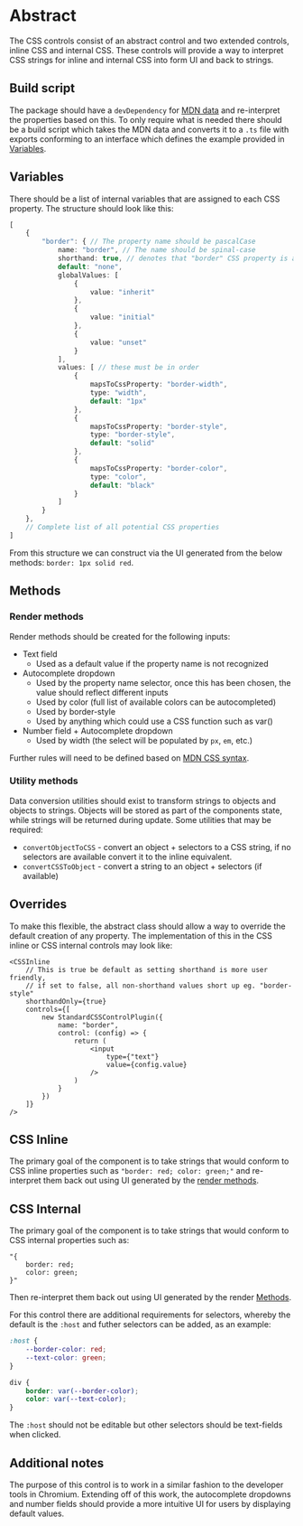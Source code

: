 # Abstract

The CSS controls consist of an abstract control and two extended controls, inline CSS and internal CSS. These controls will provide a way to interpret CSS strings for inline and internal CSS into form UI and back to strings.

## Build script

The package should have a `devDependency` for [MDN data](https://www.npmjs.com/package/mdn-data) and re-interpret the properties based on this. To only require what is needed there should be a build script which takes the MDN data and converts it to a `.ts` file with exports conforming to an interface which defines the example provided in [Variables](#variables).

## Variables

There should be a list of internal variables that are assigned to each CSS property. The structure should look like this:

```typescript
[
    {
        "border": { // The property name should be pascalCase
            name: "border", // The name should be spinal-case
            shorthand: true, // denotes that "border" CSS property is a shorthand
            default: "none",
            globalValues: [
                {
                    value: "inherit"
                },
                {
                    value: "initial"
                },
                {
                    value: "unset"
                }
            ],
            values: [ // these must be in order
                {
                    mapsToCssProperty: "border-width",
                    type: "width",
                    default: "1px"
                },
                {
                    mapsToCssProperty: "border-style",
                    type: "border-style",
                    default: "solid"
                },
                {
                    mapsToCssProperty: "border-color",
                    type: "color",
                    default: "black"
                }
            ]
        }
    },
    // Complete list of all potential CSS properties
]
```

From this structure we can construct via the UI generated from the below methods: `border: 1px solid red`.

## Methods

### Render methods

Render methods should be created for the following inputs:
- Text field
    - Used as a default value if the property name is not recognized
- Autocomplete dropdown
    - Used by the property name selector, once this has been chosen, the value should reflect different inputs
    - Used by color (full list of available colors can be autocompleted)
    - Used by border-style
    - Used by anything which could use a CSS function such as var()
- Number field + Autocomplete dropdown
    - Used by width (the select will be populated by `px`, `em`, etc.)

Further rules will need to be defined based on [MDN CSS syntax](https://github.com/mdn/data/blob/master/css/syntaxes.json).

### Utility methods

Data conversion utilities should exist to transform strings to objects and objects to strings. Objects will be stored as part of the components state, while strings will be returned during update.
Some utilities that may be required:
- `convertObjectToCSS` - convert an object + selectors to a CSS string, if no selectors are available convert it to the inline equivalent.
- `convertCSSToObject` - convert a string to an object + selectors (if available)

## Overrides

To make this flexible, the abstract class should allow a way to override the default creation of any property. The implementation of this in the CSS inline or CSS internal controls may look like:

```tsx
<CSSInline
    // This is true be default as setting shorthand is more user friendly, 
    // if set to false, all non-shorthand values short up eg. "border-style"
    shorthandOnly={true}
    controls={[
        new StandardCSSControlPlugin({
            name: "border",
            control: (config) => {
                return (
                    <input
                        type={"text"}
                        value={config.value}
                    />
                )
            }
        })
    ]}
/>
```

## CSS Inline

The primary goal of the component is to take strings that would conform to CSS inline properties such as `"border: red; color: green;"` and re-interpret them back out using UI generated by the [render methods](#render-methods).

## CSS Internal

The primary goal of the component is to take strings that would conform to CSS internal properties such as:

```
"{
    border: red;
    color: green;
}"
```

Then re-interpret them back out using UI generated by the render [Methods](#methods).

For this control there are additional requirements for selectors, whereby the default is the `:host` and futher selectors can be added, as an example:

```css
:host {
    --border-color: red;
    --text-color: green;
}

div {
    border: var(--border-color);
    color: var(--text-color);
}
```

The `:host` should not be editable but other selectors should be text-fields when clicked.

## Additional notes

The purpose of this control is to work in a similar fashion to the developer tools in Chromium. Extending off of this work, the autocomplete dropdowns and number fields should provide a more intuitive UI for users by displaying default values.
